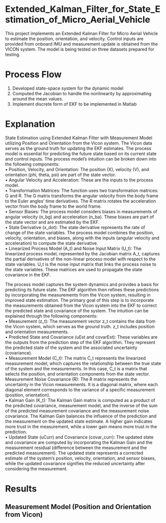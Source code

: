 # Extended_Kalman_Filter_for_State_Estimation_of_Micro_Aerial_Vehicle
This project implements an Extended Kalman Filter for Micro Aerial Vehicle to estimate the position, orientation, and velocity. Control inputs are provided from onboard IMU and measurement update is obtained from the VICON system. The model is being tested on three datasets prepared for testing.

# Process Flow
1. Developed state-space system for the dynamic model
2. Computed the Jacobian to handle the nonlinearity by approximating around the mean values.
3. Implement discrete form of EKF to be implemented in Matlab

# Explanation
State Estimation using Extended Kalman Filter with Measurement Model utilizing Position and Orientation from the Vicon system. The Vicon data serves as the ground truth for updating the EKF estimates. The process model is essential for predicting the future state based on its current state and control inputs. The process model’s intuition can be broken down into the following components: <br>
• Position, Velocity, and Orientation: The position (X), velocity (V), and orientation (phi, theta, psi) are part of the state vector. <br>
• Angular Velocity and Acceleration: These are the inputs to the process model. <br>
• Transformation Matrices: The function uses two transformation matrices: G and R. The G matrix transforms the angular velocity from the body frame to the Euler angles’ time derivatives. The R matrix rotates the
acceleration vector from the body frame to the world frame. <br>
• Sensor Biases: The process model considers biases in measurements of angular velocity (n_bg) and acceleration (n_ba). These biases are part of the state vector and are estimated by the EKF. <br>
• State Derivative (x_dot): The state derivative represents the rate of change of the state variables. The process model combines the position, velocity, orientation, and biases, along with the inputs (angular velocity and acceleration) to compute the state derivative. <br>
• Linearized Process Model (A_t) and Noise Input Matrix (U_t): The linearized process model, represented by the Jacobian matrix A_t, captures the partial derivatives of the non-linear process model with respect to
the state variables. U_t is the noise input matrix that links the process noise to the state variables. These matrices are used to propagate the state covariance in the EKF. <br>



The process model captures the system dynamics and provides a basis for predicting its future state. The EKF algorithm then refines these predictions by incorporating the measurements from the Vicon system, resulting in improved state estimation. The primary goal of this step is to incorporate the measurements obtained from the Vicon system into the EKF to correct the predicted state and covariance of the system. The intuition can be explained through the following components: <br>
• Measurement (z_t): The measurement vector z_t contains the data from the Vicon system, which serves as the ground truth. z_t includes position and orientation measurements. <br>
• Predicted State and Covariance (uEst and covarEst): These variables are the outputs from the prediction step of the EKF algorithm. They represent the predicted state of the system and the associated uncertainty (covariance). <br>
• Measurement Model (C_t): The matrix C_t represents the linearized measurement model, which captures the relationship between the true state of the system and the measurements. In this case, C_t is a matrix that selects the position, and orientation components from the state vector. <br>
Measurement Noise Covariance (R): The R matrix represents the uncertainty in the Vicon measurements. It is
a diagonal matrix, where each diagonal element corresponds to the variance of a specific measurement (position,
orientation). <br>
• Kalman Gain (K_t): The Kalman Gain matrix is computed as a product of the predicted covariance, measurement
model, and the inverse of the sum of the predicted measurement covariance and the measurement noise
covariance. The Kalman Gain balances the influence of the prediction and the measurement on the updated
state estimate. A higher gain indicates more trust in the measurement, while a lower gain means more trust
in the prediction. <br>
• Updated State (uCurr) and Covariance (covar_curr): The updated state and covariance are computed by
incorporating the Kalman Gain and the measurement residual (difference between the measurement and the
predicted measurement). The updated state represents a corrected estimate of the system’s position, velocity,
orientation, and sensor biases, while the updated covariance signifies the reduced uncertainty after considering
the measurement. <br>

# Results
## Measurement Model (Position and Orientation from Vicon)

